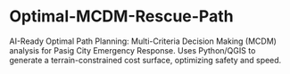 # Optimal-MCDM-Rescue-Path
AI-Ready Optimal Path Planning: Multi-Criteria Decision Making (MCDM) analysis for Pasig City Emergency Response. Uses Python/QGIS to generate a terrain-constrained cost surface, optimizing safety and speed.
